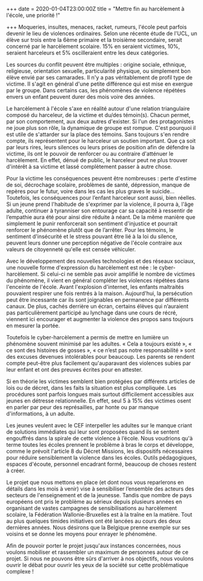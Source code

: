 +++
date = 2020-01-04T23:00:00Z
title = "Mettre fin au harcèlement à l'école, une priorité !"

+++
Moqueries, insultes, menaces, racket, rumeurs, l'école peut parfois devenir le lieu de violences ordinaires. Selon une récente étude de l'UCL, un élève sur trois entre la 6ème primaire et la troisième secondaire, serait concerné par le harcèlement scolaire. 15% en seraient victimes, 10%, seraient harceleurs et 5% oscilleraient entre les deux catégories.

Les sources du conflit peuvent être multiples : origine sociale, ethnique, religieuse, orientation sexuelle, particularité physique, ou simplement bon élève envié par ses camarades. II n'y a pas véritablement de profil type de victime. II s'agit en général d'une petite différence qui est mise en exergue par le groupe. Dans certains cas, les phénomènes de violence répétées envers un enfant peuvent durer des mois voire des années.

Le harcèlement à l'école s'axe en réalité autour d'une relation triangulaire composé du harceleur, de la victime et du/des témoin(s). Chacun permet, par son comportement, aux deux autres d'exister. Si l'un des protagonistes ne joue plus son rôle, la dynamique de groupe est rompue. C'est pourquoi il est utile de s'attarder sur la place des témoins. Sans toujours s'en rendre compte, ils représentent pour le harceleur un soutien important. Que ça soit par leurs rires, leurs silences ou leurs prises de position afin de défendre la victime, ils ont le pouvoir de renforcer ou au contraire d'atténuer le harcèlement. En effet, dénué de public, le harceleur peut ne plus trouver d'intérêt à sa victime et lassé complètement passer à autre chose.

Pour la victime les conséquences peuvent être nombreuses : perte d'estime de soi, décrochage scolaire, problèmes de santé, dépression, manque de repères pour le futur, voire dans les cas les plus graves le suicide... Toutefois, les conséquences pour l’enfant harceleur sont aussi, bien réelles. Si un jeune prend l'habitude de s'exprimer par la violence, il pourra à, l'âge adulte, continuer à tyranniser son entourage car sa capacité à ressentir de l’empathie aura été pour ainsi dire réduite à néant. De la même manière que simplement le punir renforcerait son sentiment d'injustice et pourrait renforcer le phénomène plutôt que de l’arrêter. Pour les témoins, le sentiment d'insécurité et le stress pouvant être lié à la loi du silence, peuvent leurs donner une perception négative de l'école contraire aux valeurs de citoyenneté qu'elle est censée véhiculer.

Avec le développement des nouvelles technologies et des réseaux sociaux, une nouvelle forme d'expression du harcèlement est née : le cyber-harcèlement. Si celui-ci ne semble pas avoir amplifié le nombre de victimes du phénomène, il vient en général compléter les violences répétées dans l'enceinte de l'école. Avant l'explosion d'internet, les enfants maltraités pouvaient respirer une fois rentrés à la maison. Aujourd'hui, la persécution peut être incessante car ils sont joignables en permanence par différents canaux. De plus, cachés derrière un écran, certains élèves qui n’auraient pas particulièrement participé au lynchage dans une cours de récré, viennent ici encourager et augmenter la violence des propos sans toujours en mesurer la portée.

Toutefois le cyber-harcèlement a permis de mettre en lumière un phénomène souvent minimisé par les adultes. « Cela a toujours existé », « ce sont des histoires de gosses », « ce n’est pas notre responsabilité » sont des excuses devenues intolérables pour beaucoup. Les parents se rendent compte peut-être plus facilement qu'auparavant des violences subies par leur enfant et ont des preuves écrites pour en attester.

Si en théorie les victimes semblent bien protégées par différents articles de lois ou de décret, dans les faits la situation est plus compliquée. Les procédures sont parfois longues mais surtout difficilement accessibles aux jeunes en détresse relationnelle. En effet, seul 5 à 15% des victimes osent en parler par peur des représailles, par honte ou par manque d'informations, à un adulte.

Les jeunes veulent avec le CEF interpeller les adultes sur le manque criant de solutions immédiates qui leur sont proposées quand ils se sentent engouffrés dans la spirale de cette violence à l’école. Nous voudrions qu'à terme toutes les écoles prennent le problème à bras le corps et développe, comme le prévoit l'article 8 du Décret Missions, les dispositifs nécessaires pour réduire sensiblement la violence dans les écoles. Outils pédagogiques, espaces d'écoute, personnel encadrant formé, beaucoup de choses restent à créer.

Le projet que nous mettons en place (et dont nous vous reparlerons en détails dans les mois à venir) vise à sensibiliser l’ensemble des acteurs des secteurs de l'enseignement et de la jeunesse. Tandis que nombre de pays européens ont pris le problème au sérieux depuis plusieurs années en organisant de vastes campagnes de sensibilisations au harcèlement scolaire, la Fédération Wallonie-Bruxelles est à la traîne en la matière. Tout au plus quelques timides initiatives ont été lancées au cours des deux dernières années. Nous désirons que la Belgique prenne exemple sur ses voisins et se donne les moyens pour enrayer le phénomène.

Afin de pouvoir porter le projet jusqu'aux instances concernées, nous voulons mobiliser et rassembler un maximum de personnes autour de ce projet. Si nous ne pouvons être sûrs d'arriver à nos objectifs, nous voulons ouvrir le débat pour ouvrir les yeux de la société sur cette problématique complexe !